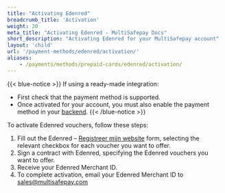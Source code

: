 ```yaml
---
title: "Activating Edenred"
breadcrumb_title: 'Activation'
weight: 20
meta_title: "Activating Edenred - MultiSafepay Docs"
short_description: "Activating Edenred for your MultiSafepay account"
layout: 'child'
url: '/payment-methods/edenred/activation/'
aliases:
    - /payments/methods/prepaid-cards/edenred/activation/
---
```

{{< blue-notice >}} If using a ready-made integration: 

- First check that the payment method is supported. 
- Once activated for your account, you must also enable the payment method in your [backend](/glossaries/multisafepay-glossary/#backend).  {{< /blue-notice >}}

To activate Edenred vouchers, follow these steps:  

1. Fill out the Edenred – [Registreer mijn website](https://registreermijnwebsite.edenred.be/) form, selecting the relevant checkbox for each voucher you want to offer.
2. Sign a contract with Edenred, specifying the Edenred vouchers you want to offer.
3. Receive your Edenred Merchant ID.
4. To complete activation, email your Edenred Merchant ID to <sales@multisafepay.com>